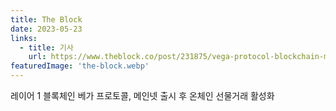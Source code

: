 ```yaml
---
title: The Block
date: 2023-05-23
links:
  - title: 기사
    url: https://www.theblock.co/post/231875/vega-protocol-blockchain-markets
featuredImage: 'the-block.webp'
---
```


레이어 1 블록체인 베가 프로토콜, 메인넷 출시 후 온체인 선물거래 활성화
